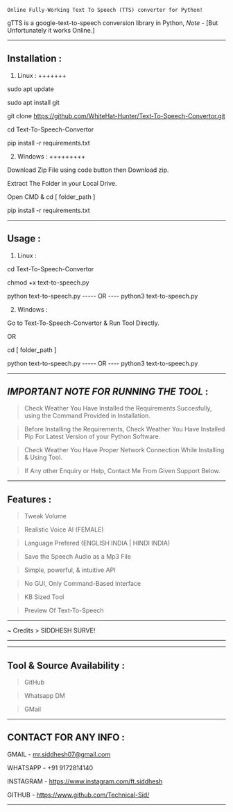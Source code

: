 
~~~~~~~~~~~~~~~~~~~~~~~~~~~~~~~~~~~~~~~~~~~~~~~~~~~~~~~~~~~~~~~
Online Fully-Working Text To Speech (TTS) converter for Python! 
~~~~~~~~~~~~~~~~~~~~~~~~~~~~~~~~~~~~~~~~~~~~~~~~~~~~~~~~~~~~~~~

gTTS is a google-text-to-speech conversion library in Python,
*Note* - [But Unfortunately it works Online.]
_____________________________________________________________________________________

Installation :
--------------

1. Linux :
  +++++++

sudo apt update

sudo apt install git

git clone https://github.com/WhiteHat-Hunter/Text-To-Speech-Convertor.git

cd Text-To-Speech-Convertor

pip install -r requirements.txt


2. Windows :
  +++++++++

Download Zip File using code button then Download zip.

Extract The Folder in your Local Drive.

Open CMD & cd [ folder_path ]

pip install -r requirements.txt

_____________________________________________________________________________________

Usage :
-------

1. Linux :
  

cd Text-To-Speech-Convertor

chmod +x text-to-speech.py

python text-to-speech.py  -----  OR ---- python3 text-to-speech.py


2. Windows :


Go to Text-To-Speech-Convertor & Run Tool Directly.

OR

cd [ folder_path ]

python text-to-speech.py  -----  OR ---- python3 text-to-speech.py

_____________________________________________________________________________________

*IMPORTANT NOTE FOR RUNNING THE TOOL* :
---------------------------------------

> Check Weather You Have Installed the Requirements Succesfully,
  using the Command Provided in Installation.

> Before Installing the Requirements, Check Weather You Have Installed
  Pip For Latest Version of your Python Software.

> Check Weather You Have Proper Network Connection While Installing & Using Tool.

> If Any other Enquiry or Help, Contact Me From Given Support Below.

_____________________________________________________________________________________

Features :
----------

> Tweak Volume

> Realistic Voice AI (FEMALE)

> Language Prefered (ENGLISH INDIA | HINDI INDIA)

> Save the Speech Audio as a Mp3 File

> Simple, powerful, & intuitive API

> No GUI, Only Command-Based Interface

> KB Sized Tool

> Preview Of Text-To-Speech

_____________________________________________________________________________________

~ Credits > SIDDHESH SURVE!
***************************
_____________________________________________________________________________________

Tool & Source Availability :
----------------------------

> GitHub

> Whatsapp DM

> GMail

_____________________________________________________________________________________

CONTACT FOR ANY INFO :
----------------------

GMAIL - mr.siddhesh07@gmail.com

WHATSAPP - +91 9172814140

INSTAGRAM - https://www.instagram.com/ft.siddhesh

GITHUB - https://www.github.com/Technical-Sid/

_____________________________________________________________________________________
